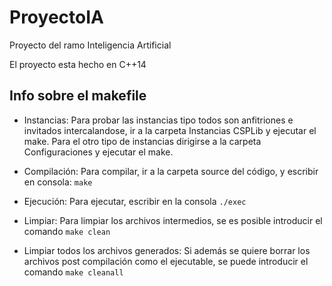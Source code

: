 # ProyectoIA
Proyecto del ramo Inteligencia Artificial

El proyecto esta hecho en C++14

## Info sobre el makefile

* Instancias:
Para probar las instancias tipo todos son anfitriones e invitados intercalandose, ir a la carpeta Instancias CSPLib y ejecutar el make. Para el otro tipo de instancias dirigirse a  la carpeta Configuraciones y ejecutar el make.

* Compilación:
Para compilar, ir a la carpeta source del código, y escribir en consola: `make`


* Ejecución:
Para ejecutar, escribir en la consola `./exec`

* Limpiar: 
Para limpiar los archivos intermedios, se es posible introducir el comando `make clean`

* Limpiar todos los archivos generados:
Si además se quiere borrar los archivos post compilación como el ejecutable, se puede introducir el comando `make cleanall`